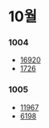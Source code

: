 # 10월

### 1004

- [16920](https://www.acmicpc.net/problem/16920)
- [1726](https://www.acmicpc.net/problem/1726)

### 1005

- [11967](https://www.acmicpc.net/problem/11967)
- [6198](https://www.acmicpc.net/problem/6198)